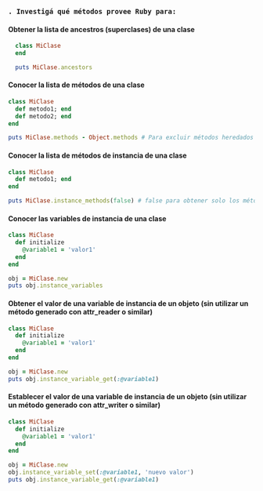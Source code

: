 
   ### ```. Investigá qué métodos provee Ruby para:```

   #### Obtener la lista de ancestros (superclases) de una clase
 ```ruby
   class MiClase
   end

   puts MiClase.ancestors
```
#### Conocer la lista de métodos de una clase
```ruby
class MiClase
  def metodo1; end
  def metodo2; end
end

puts MiClase.methods - Object.methods # Para excluir métodos heredados de Object
```
#### Conocer la lista de métodos de instancia de una clase
```ruby
class MiClase
  def metodo1; end
end

puts MiClase.instance_methods(false) # false para obtener solo los métodos definidos en MiClase
```
#### Conocer las variables de instancia de una clase
```ruby
class MiClase
  def initialize
    @variable1 = 'valor1'
  end
end

obj = MiClase.new
puts obj.instance_variables
```
#### Obtener el valor de una variable de instancia de un objeto (sin utilizar un método generado con attr_reader o similar)
```ruby
class MiClase
  def initialize
    @variable1 = 'valor1'
  end
end

obj = MiClase.new
puts obj.instance_variable_get(:@variable1)
```
#### Establecer el valor de una variable de instancia de un objeto (sin utilizar un método generado con attr_writer o similar)
```ruby
class MiClase
  def initialize
    @variable1 = 'valor1'
  end
end

obj = MiClase.new
obj.instance_variable_set(:@variable1, 'nuevo valor')
puts obj.instance_variable_get(:@variable1)
```

